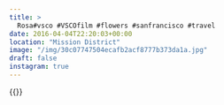 ```yaml
---
title: >
  Rosa#vsco #VSCOfilm #flowers #sanfrancisco #travel
date: 2016-04-04T22:20:03+00:00
location: "Mission District"
image: "/img/30c07747504ecafb2acf8777b373da1a.jpg"
draft: false
instagram: true
---
```


{{<photo src="/img/30c07747504ecafb2acf8777b373da1a.jpg">}}
